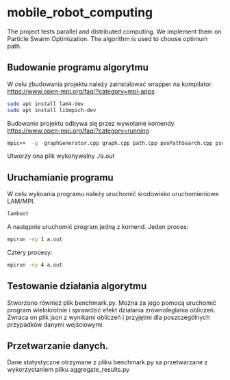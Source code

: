 # mobile_robot_computing
The project tests parallel and distributed computing. We implement them on Particle Swarm Optimization. The algorithm is used to choose optimum path.

## Budowanie programu algorytmu
W celu zbudowania projektu należy zainstalować wrapper na kompilator.
https://www.open-mpi.org/faq/?category=mpi-apps
```sh
sudo apt install lam4-dev      
sudo apt install libmpich-dev  
```
Budowanie projektu odbywa się przez wywołanie komendy. https://www.open-mpi.org/faq/?category=running
```sh
mpic++  -g  graphGenerator.cpp graph.cpp path.cpp psoPathSearch.cpp psoTests.cpp randomPath.cpp main.cpp
```
Utworzy ona plik wykonywalny ./a.out
## Uruchamianie programu
W celu wykoania programu należy uruchomić środowisko uruchomieniowe LAM/MPI.
```sh
lamboot
```
A następnie uruchomić program jedną z komend.
Jeden proces:
```sh
mpirun -np 1 a.out
```
Cztery procesy:
```sh
mpirun -np 4 a.out
```
<!-- 
Plik ten pzyjmuje następujące argumenty:
- bool inputFromFile - True oznacza, że graf zostanie pobrany z pliku
- int nr_of_iterators - liczba iteracji działania algorytmu
- int nr_of_threads - liczba wątków 
- int graphNrOfNodes - liczba węzłów grafu (wymagana gdy inputFromFile=False)
- double radiusOfNeighbourhood - kąt w zakresie jakiego w kierunku zmiany węzła wyszukiwany jest nowy (wymagana gdy inputFromFile=False)
- graph graph - graf z pliku (wymagana gdy inputFromFile=True) -->

## Testowanie działania algorytmu
Stworzono również plik benchmark.py. Można za jego pomocą uruchomić program wielokrotnie i sprawdzić efekt działania zrównoleglania obliczeń.
Zwraca on plik json z wynikami obliczeń i przyjętmi dla poszczególnych przypadków danymi wejściowymi.

## Przetwarzanie danych.
Dane statystyczne otrzymane z pliku benchmark.py sa przetwarzane z wykorzystaniem pliku aggregate_results.py